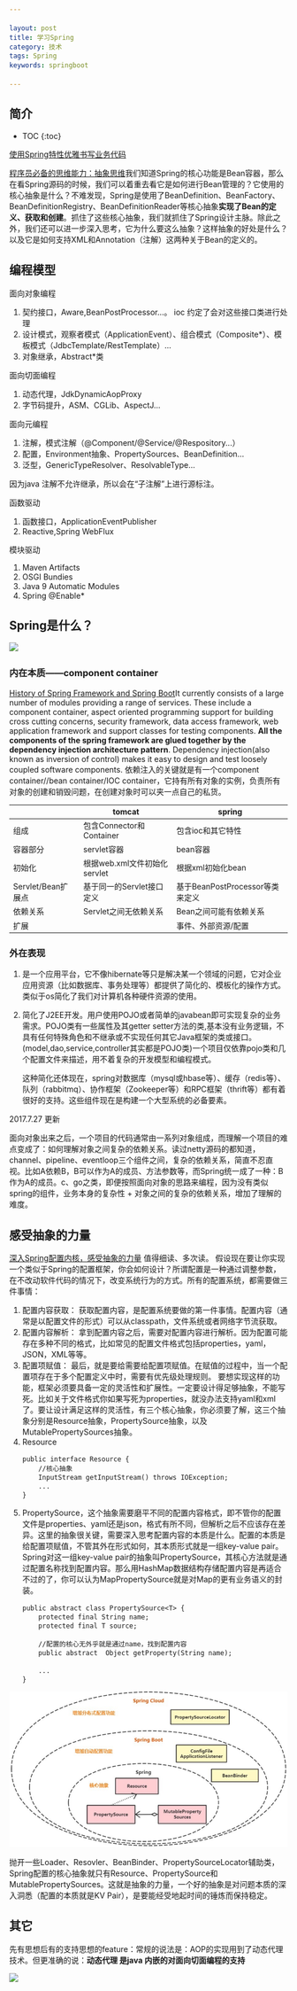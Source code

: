 ```yaml
---

layout: post
title: 学习Spring
category: 技术
tags: Spring
keywords: springboot

---
```


## 简介

* TOC
{:toc}

[使用Spring特性优雅书写业务代码](https://mp.weixin.qq.com/s/94oe5c_7ouE1GbyiPfNg5g)

[程序员必备的思维能力：抽象思维](https://mp.weixin.qq.com/s/cJ0odiYcphhNBoAVjqpCZQ)我们知道Spring的核心功能是Bean容器，那么在看Spring源码的时候，我们可以着重去看它是如何进行Bean管理的？它使用的核心抽象是什么？不难发现，Spring是使用了BeanDefinition、BeanFactory、BeanDefinitionRegistry、BeanDefinitionReader等核心抽象**实现了Bean的定义、获取和创建**。抓住了这些核心抽象，我们就抓住了Spring设计主脉。除此之外，我们还可以进一步深入思考，它为什么要这么抽象？这样抽象的好处是什么？以及它是如何支持XML和Annotation（注解）这两种关于Bean的定义的。



## 编程模型

面向对象编程

1. 契约接口，Aware,BeanPostProcessor...。 ioc 约定了会对这些接口类进行处理
2. 设计模式，观察者模式（ApplicationEvent）、组合模式（Composite*）、模板模式（JdbcTemplate/RestTemplate）...
3. 对象继承，Abstract*类

面向切面编程

1. 动态代理，JdkDynamicAopProxy
2. 字节码提升，ASM、CGLib、AspectJ...

面向元编程

1. 注解，模式注解（@Component/@Service/@Respository...）
2. 配置，Environment抽象、PropertySources、BeanDefinition...
3. 泛型，GenericTypeResolver、ResolvableType...

因为java 注解不允许继承，所以会在“子注解”上进行源标注。

函数驱动

1. 函数接口，ApplicationEventPublisher
2. Reactive,Spring WebFlux

模块驱动

1. Maven Artifacts
2. OSGI Bundies
3. Java 9 Automatic Modules
4. Spring @Enable*

## Spring是什么？

![](/public/upload/spring/ioc_overview.png)

### 内在本质——component container

[History of Spring Framework and Spring Boot](https://www.quickprogrammingtips.com/spring-boot/history-of-spring-framework-and-spring-boot.html)It currently consists of a large number of modules providing a range of services. These include a component container, aspect oriented programming support for building cross cutting concerns, security framework, data access framework, web application framework and support classes for testing components. **All the components of the spring framework are glued together by the dependency injection architecture pattern**. Dependency injection(also known as inversion of control) makes it easy to design and test loosely coupled software components. 依赖注入的关键就是有一个component container//bean container/IOC container，它持有所有对象的实例，负责所有对象的创建和销毁问题，在创建对象时可以夹一点自己的私货。

||tomcat|spring|
|---|---|---|
|组成|包含Connector和Container|包含ioc和其它特性|
|容器部分|servlet容器|bean容器|
|初始化|根据web.xml文件初始化servlet|根据xml初始化bean|
|Servlet/Bean扩展点|基于同一的Servlet接口定义|基于BeanPostProcessor等类来定义|
|依赖关系|Servlet之间无依赖关系|Bean之间可能有依赖关系|
|扩展||事件、外部资源/配置|

### 外在表现

1. 是一个应用平台，它不像hibernate等只是解决某一个领域的问题，它对企业应用资源（比如数据库、事务处理等）都提供了简化的、模板化的操作方式。类似于os简化了我们对计算机各种硬件资源的使用。
2. 简化了J2EE开发。用户使用POJO或者简单的javabean即可实现复杂的业务需求。POJO类有一些属性及其getter setter方法的类,基本没有业务逻辑，不具有任何特殊角色和不继承或不实现任何其它Java框架的类或接口。(model,dao,service,controller其实都是POJO类)一个项目仅依靠pojo类和几个配置文件来描述，用不着复杂的开发模型和编程模式。

    这种简化还体现在，spring对数据库（mysql或hbase等）、缓存（redis等）、队列（rabbitmq）、协作框架（Zookeeper等）和RPC框架（thrift等）都有着很好的支持。这些组件现在是构建一个大型系统的必备要素。
    
2017.7.27 更新

面向对象出来之后，一个项目的代码通常由一系列对象组成，而理解一个项目的难点变成了：如何理解对象之间复杂的依赖关系。读过netty源码的都知道，channel、pipeline、eventloop三个组件之间，复杂的依赖关系，简直不忍直视。比如A依赖B，B可以作为A的成员、方法参数等，而Spring统一成了一种：B作为A的成员。c、go之类，即便按照面向对象的思路来编程，因为没有类似spring的组件，业务本身的复杂性 + 对象之间的复杂的依赖关系，增加了理解的难度。

## 感受抽象的力量

[深入Spring配置内核，感受抽象的力量](https://mp.weixin.qq.com/s/gTSHekcN427jZ5H1LPfBFg) 值得细读、多次读。
假设现在要让你实现一个类似于Spring的配置框架，你会如何设计？所谓配置是一种通过调整参数，在不改动软件代码的情况下，改变系统行为的方式。所有的配置系统，都需要做三件事情：
1. 配置内容获取： 获取配置内容，是配置系统要做的第一件事情。配置内容（通常是以配置文件的形式）可以从classpath，文件系统或者网络字节流获取。
2. 配置内容解析： 拿到配置内容之后，需要对配置内容进行解析。因为配置可能存在多种不同的格式，比如常见的配置文件格式包括properties，yaml，JSON，XML等等。
3. 配置项赋值： 最后，就是要给需要给配置项赋值。在赋值的过程中，当一个配置项存在于多个配置定义中时，需要有优先级处理规则。
要想实现这样的功能，框架必须要具备一定的灵活性和扩展性。一定要设计得足够抽象，不能写死。比如关于文件格式你如果写死为properties，就没办法支持yaml和xml了。要让设计满足这样的灵活性，有三个核心抽象，你必须要了解，这三个抽象分别是Resource抽象，PropertySource抽象，以及MutablePropertySources抽象。
1. Resource
    ```
    public interface Resource {
        //核心抽象
        InputStream getInputStream() throws IOException;
        ...
    }
    ```
2. PropertySource，这个抽象需要磨平不同的配置内容格式，即不管你的配置文件是properties、yaml还是json，格式有所不同，但解析之后不应该存在差异。这里的抽象很关键，需要深入思考配置内容的本质是什么。配置的本质是给配置项赋值，不管其外在形式如何，其本质形式就是一组key-value pair。Spring对这一组key-value pair的抽象叫PropertySource，其核心方法就是通过配置名称找到配置内容。那么用HashMap数据结构存储配置内容是再适合不过的了，你可以认为MapPropertySource就是对Map的更有业务语义的封装。
    ```
    public abstract class PropertySource<T> {
        protected final String name;
        protected final T source;

        //配置的核心无外乎就是通过name，找到配置内容
        public abstract  Object getProperty(String name);

        ...
    }
    ```

![](/public/upload/spring/spring_configure.jpg)

抛开一些Loader、Resovler、BeanBinder、PropertySourceLocator辅助类，Spring配置的核心抽象就只有Resource、PropertySource和MutablePropertySources。这就是抽象的力量，一个好的抽象是对问题本质的深入洞悉（配置的本质就是KV Pair），是要能经受地起时间的锤炼而保持稳定。

## 其它

先有思想后有的支持思想的feature：常规的说法是：AOP的实现用到了动态代理技术。但更准确的说：**动态代理 是java 内嵌的对面向切面编程的支持**

![](/public/upload/spring/spring_features.png)



